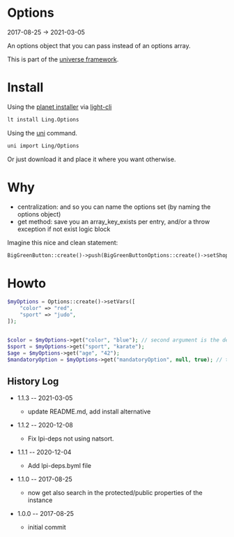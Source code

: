 Options
===========
2017-08-25 -> 2021-03-05



An options object that you can pass instead of an options array.


This is part of the [universe framework](https://github.com/karayabin/universe-snapshot).


Install
==========
Using the [planet installer](https://github.com/lingtalfi/Light_PlanetInstaller) via [light-cli](https://github.com/lingtalfi/Light_Cli)
```bash
lt install Ling.Options
```

Using the [uni](https://github.com/lingtalfi/universe-naive-importer) command.
```bash
uni import Ling/Options
```

Or just download it and place it where you want otherwise.


Why
==========

- centralization: and so you can name the options set (by naming the options object)
- get method: save you an array_key_exists per entry, and/or a throw exception if not exist logic block


Imagine this nice and clean statement:

```php
BigGreenButton::create()->push(BigGreenButtonOptions::create()->setShopId("1"));
```




Howto
=======
```php
$myOptions = Options::create()->setVars([
    "color" => "red",
    "sport" => "judo",
]);


$color = $myOptions->get("color", "blue"); // second argument is the default value in case of non existing key
$sport = $myOptions->get("sport", "karate");
$age = $myOptions->get("age", "42");
$mandatoryOption = $myOptions->get("mandatoryOption", null, true); // this throws an exception if the key is not found
```



History Log
------------------

- 1.1.3 -- 2021-03-05

    - update README.md, add install alternative

- 1.1.2 -- 2020-12-08

    - Fix lpi-deps not using natsort.

- 1.1.1 -- 2020-12-04

    - Add lpi-deps.byml file

- 1.1.0 -- 2017-08-25

    - now get also search in the protected/public properties of the instance
    
- 1.0.0 -- 2017-08-25

    - initial commit
    
    